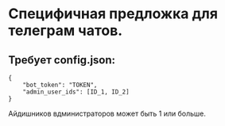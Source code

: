 # Специфичная предложка для телеграм чатов.

## Требует config.json:
```
{
    "bot_token": "TOKEN",
    "admin_user_ids": [ID_1, ID_2]
}
```
Айдишников вдминистраторов может быть 1 или больше.